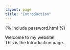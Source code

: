 ```yaml
---
layout: page
title: "Introduction"
---
```


{% include password.html %}

Welcome to my website!  
This is the Introduction page.

